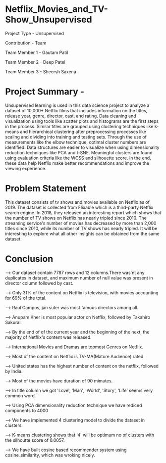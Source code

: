 # Netflix_Movies_and_TV-Show_Unsupervised

Project Type - Unsupervised

Contribution - Team

Team Member 1 - Gautam Patil

Team Member 2 - Deep Patel

Team Member 3 - Sheersh Saxena

# Project Summary -

Unsupervised learning is used in this data science project to analyze a dataset of 10,000+ Netflix films that includes information on the titles, release year, genre, director, cast, and rating. Data cleaning and visualization using tools like scatter plots and histograms are the first steps in the process. Similar titles are grouped using clustering techniques like k-means and hierarchical clustering after preprocessing processes like scaling and dividing into training and testing sets. Through the use of measurements like the elbow technique, optimal cluster numbers are identified. Data structures are easier to visualize when using dimensionality reduction techniques like PCA and t-SNE. Meaningful clusters are found using evaluation criteria like the WCSS and silhouette score. In the end, these data help Netflix make better recommendations and improve the viewing experience.

# Problem Statement

This dataset consists of tv shows and movies available on Netflix as of 2019. The dataset is collected from Flixable which is a third-party Netflix search engine. In 2018, they released an interesting report which shows that the number of TV shows on Netflix has nearly tripled since 2010. The streaming service's number of movies has decreased by more than 2,000 titles since 2010, while its number of TV shows has nearly tripled. It will be interesting to explore what all other insights can be obtained from the same dataset.

# Conclusion

--> Our dataset contain 7787 rows and 12 columns.There was'nt any duplicates in dataset, and maximum number of null value was present in director column followed by cast.

--> Only 31% of the content on Netflix is television, with movies accounting for 69% of the total.

--> Raul Campos, jan suter was most famous directors among all.

--> Anupam Kher is most popular actor on Netflix, followed by Takahiro Sakurai.

--> By the end of of the current year and the beginning of the next, the majority of Netflix's content was released.

--> International Movies and Dramas are topmost Genres on Netflix.

--> Most of the content on Netflix is TV-MA(Mature Audience) rated.

--> United states has the highest number of content on the netflix, followed by India.

--> Most of the movies have duration of 90 mimutes.

--> In title column we got 'Love', 'Man', 'World', 'Story', 'Life' seems very common word.

--> Using PCA dimensionality reduction technique we have rediced components to 4000

--> We have implemented 4 clustering model to divide the dataset in clusters.

--> K-means clustering shows that '4' will be optimum no of clusters with the silhoutte score of 0.0057.

--> We have built cosine based recommender system using cosine_similarity, which was wroking nicely.
